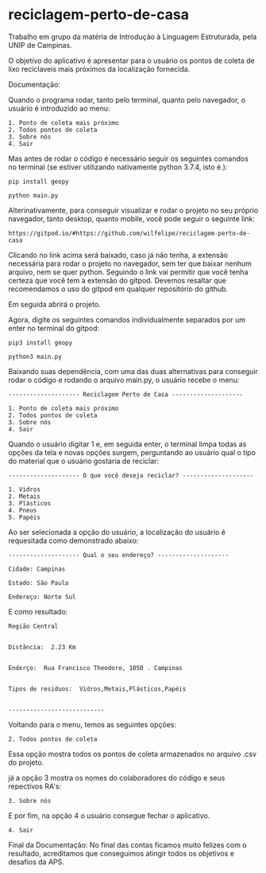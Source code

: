 # reciclagem-perto-de-casa
Trabalho em grupo da matéria de Introdução à Linguagem Estruturada, pela UNIP de Campinas.

O objetivo do aplicativo é apresentar para o usuário os pontos de coleta de lixo recíclaveis mais próximos da localização fornecida.

Documentação: 

Quando o programa rodar, tanto pelo terminal, quanto pelo navegador, o usuário é introduzido ao menu:

	1. Ponto de coleta mais próximo
	2. Todos pontos de coleta
	3. Sobre nós
	4. Sair

 Mas antes de rodar o código é necessário seguir os seguintes comandos no terminal (se estiver utilizando nativamente python 3.7.4, isto é.):

	pip install geopy

	python main.py

Alterinativamente, para conseguir visualizar e rodar o projeto no seu próprio navegador, tanto desktop, quanto mobile, você pode seguir o seguinte link:

	https://gitpod.io/#https://github.com/wilfelipe/reciclagem-perto-de-casa
	
Clicando no link acima será baixado, caso já não tenha, a extensão necessária para rodar o projeto no navegador, sem ter que baixar nenhum arquivo, nem se quer python. Seguindo o link vai permitir que você tenha certeza que você tem a extensão do gitpod. Devemos resaltar que recomendamos o uso do gitpod em qualquer repositório do github. 


Em seguida abrirá o projeto.



Agora, digite os seguintes comandos individualmente separados por um enter no terminal do gitpod:

	pip3 install geopy

	python3 main.py
	
Baixando suas dependência, com uma das duas alternativas para conseguir rodar o código e rodando o arquivo main.py, o usuário recebe o menu:

	-------------------- Reciclagem Perto de Casa --------------------

	1. Ponto de coleta mais próximo
	2. Todos pontos de coleta
	3. Sobre nós
	4. Sair


Quando o usuário digitar 1 e, em seguida enter, o terminal limpa todas as opções da tela e novas opções surgem, perguntando ao usuário qual o tipo do material que o usuário gostaria de reciclar:
	
	-------------------- O que você deseja reciclar? --------------------

	1. Vidros
	2. Metais
	3. Plásticos
	4. Pneus
	5. Papéis 


Ao ser selecionada a opção do usuário, a localização do usuário é requesitada como demonstrado abaixo:



	-------------------- Qual o seu endereço? --------------------

	Cidade: Campinas

	Estado: São Paulo

	Endereço: Norte Sul



E como resultado:



	Região Central


	Distância:  2.23 Km


	Enderço:  Rua Francisco Theodoro, 1050 . Campinas


	Tipos de residuos:  Vidros,Metais,Plásticos,Papéis


	---------------------------





Voltando para o menu, temos as seguintes opções:



	2. Todos pontos de coleta

Essa opção mostra todos os pontos de coleta armazenados no arquivo .csv do projeto.


já a opção 3 mostra os nomes do colaboradores do código e seus repectivos RA's:


	3. Sobre nós

E por fim, na opção 4 o usuário consegue fechar o aplicativo.


	4. Sair


Final da Documentação: No final das contas ficamos muito felizes com o resultado, acreditamos que conseguimos atingir todos os objetivos e desafios da APS.
